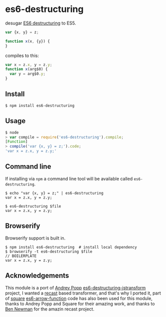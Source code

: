 # es6-destructuring

desugar [ES6 destructuring](http://wiki.ecmascript.org/doku.php?id=harmony:destructuring) to ES5.

```javascript
var {x, y} = z;

function x(x, {y}) {
}

```

compiles to this:

```js
var x = z.x, y = z.y;
function x(arg$0) {
  var y = arg$0.y;
}
```

## Install

```
$ npm install es6-destructuring
```

## Usage

```js
$ node
> var compile = require('es6-destructuring').compile;
[Function]
> compile('var {x, y} = z;').code;
'var x = z.x, y = z.y;'
```

## Command line

If installing via `npm` a command line tool will be available called `es6-destructuring`.

```
$ echo "var {x, y} = z;" | es6-destructuring
var x = z.x, y = z.y;
```

```
$ es6-destructuring $file
var x = z.x, y = z.y;
```

## Browserify

Browserify support is built in.

```
$ npm install es6-destructuring  # install local dependency
$ browserify -t es6-destructuring $file
// BOILERPLATE
var x = z.x, y = z.y;
```

## Acknowledgements 

This module is a port of [Andrey Popp](https://github.com/andreypopp/) [es6-destructuring-jstransform](https://github.com/andreypopp/es6-destructuring-jstransform) project, I wanted a [recast](https://github.com/benjamn/recast) based transformer, and that's why I ported it, part of [square](https://github.com/square) [es6-arrow-function](https://github.com/square/es6-arrow-function) code has also been used for this module, thanks to Andrey Popp and Square for their amazing work, and thanks to [Ben Newman](https://github.com/benjamn) for the amazin recast project.
